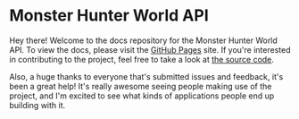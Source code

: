 # Monster Hunter World API
Hey there! Welcome to the docs repository for the Monster Hunter World API. To view the docs, please visit the [GitHub Pages](https://docs.mhw-db.com/) site. If you're interested in contributing to the project, feel free to take a look at [the source code](https://github.com/LartTyler/MHWDB-API).

Also, a huge thanks to everyone that's submitted issues and feedback, it's been a great help! It's really awesome seeing people making use of the project, and I'm excited to see what kinds of applications people end up building with it.
